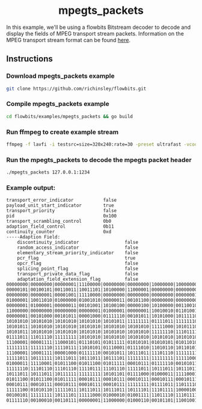 <h1 align="center">
  mpegts_packets
</h1>

In this example, we'll be using a flowbits Bitstream decoder to decode and display the fields of MPEG transport stream packets.  Information on the MPEG transport stream format can be found [here](https://en.wikipedia.org/wiki/MPEG_transport_stream).

## Instructions

### Download mpegts_packets example

```bash
git clone https://github.com/richinsley/flowbits.git
```

### Compile mpegts_packets example
```bash
cd flowbits/examples/mpegts_packets && go build
```

### Run ffmpeg to create example stream

```bash
ffmpeg -f lavfi -i testsrc=size=320x240:rate=30 -preset ultrafast -vcodec libx264 -tune zerolatency -b 100k -f mpegts "udp://127.0.0.1:1234?pkt_size=188&buffer_size=65535"
```

### Run the mpegts_packets to decode the mpegts packet header
```bash
./mpegts_packets 127.0.0.1:1234
```

### Example output:
```
transport_error_indicator		    false
payload_unit_start_indicator		true
transport_priority			        false
pid					                0x100
transport_scrambling_control		0b0
adaption_field_control			    0b11
continuity_counter			        0xd
-----Adaption Field:
	discontinuity_indicator			        false
	random_access_indicator			        false
	elementary_stream_priority_indicator	false
	pcr_flag				                true
	opcr_flag				                false
	splicing_point_flag			            false
	transport_private_data_flag		        false
	adaptation_field_extension_flag		    false
00000000|00000000|00000001|11100000|00000000|00000000|10000000|10000000
00000101|00100101|00110011|10011101|10100000|11000001|00000000|00000000
00000000|00000001|00001001|11110000|00000000|00000000|00000000|00000001
01000001|10011010|01000000|01001010|00000011|00101100|00000000|00000000
00000001|01000001|00000011|00101001|10100100|00000100|10100000|00110010
11000000|00000000|00000000|00000001|01000001|00000001|10010010|01101001
00000001|00101000|00101011|00001000|01111110|00101011|10101000|10111110
10101010|10101010|10101010|10101010|10101011|11111111|01111011|11111110
10101011|10101010|10101010|10101010|10101010|10101010|11111000|10101110
10101011|10101010|10101010|10101010|10101010|10101010|11111110|11101111
01111011|11011110|11111111|10101010|10101010|10101010|10101010|10101010
11100001|00001111|11000101|01110101|01011111|01010101|01010101|01011010
11111111|11111110|11110111|11010101|01110001|01111010|11010110|10110101
11100001|10001111|00001000|01111110|00101011|10111011|11101110|11111111
11111011|10111111|10111011|10111011|10111101|11111111|11111111|11111000
01000011|11110001|01011100|01011100|01011111|00010111|01111110|00101011
11111110|11101110|11101110|11110111|11101110|11111011|10111011|10111011
10111011|10111011|10111111|11111111|10101101|01111000|01000011|11110001
01011100|01011100|01011111|00010111|00010111|00010111|00010111|00010111
00010111|00010111|00010111|00010111|00010111|11111111|01111011|11011110
11111100|01010110|11111011|10111011|10111011|10111101|11101111|10000100
00100101|11111111|10111101|11111000|01000010|01001111|11011110|11101111
01111110|00100010|00110111|00000001|11000000|01000110|00101101|11001001
```
